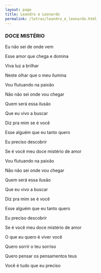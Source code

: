 ```yaml
---
layout: page
title: Leandro e Leonardo
permalink: /letras/leandro_e_leonardo.html
---
```


### DOCE MISTÉRIO

Eu não sei de onde vem

Esse amor que chega e domina

Viva luz a brilhar

Neste olhar que o meu ilumina

Vou flutuando na paixão

Não não sei onde vou chegar

Quem será essa ilusão

Que eu vivo a buscar

Diz pra mim se é você

Esse alguém que eu tanto quero

Eu preciso descobrir

Se é você meu doce mistério de amor

Vou flutuando na paixão

Não não sei onde vou chegar

Quem será essa ilusão

Que eu vivo a buscar

Diz pra mim se é você

Esse alguém que eu tanto quero

Eu preciso descobrir

Se é você meu doce mistério de amor

O que eu quero é viver você

Quero sorrir o teu sorriso

Quero pensar os pensamentos teus

Você é tudo que eu preciso